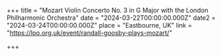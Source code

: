 +++
title = "Mozart Violin Concerto No. 3 in G Major with the London Philharmonic Orchestra"
date = "2024-03-22T00:00:00.000Z"
date2 = "2024-03-24T00:00:00.000Z"
place = "Eastbourne, UK"
link = "https://lpo.org.uk/event/randall-goosby-plays-mozart/"

+++
